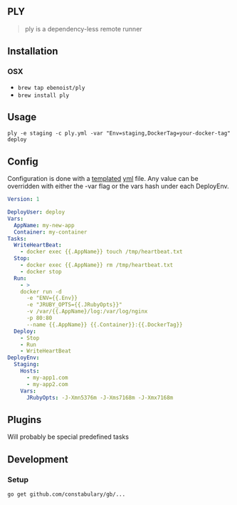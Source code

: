 PLY
---
> ply is a dependency-less remote runner

Installation
---

### OSX
- `brew tap ebenoist/ply`
- `brew install ply`

Usage
---
`ply -e staging -c ply.yml -var "Env=staging,DockerTag=your-docker-tag" deploy`

Config
---

Configuration is done with a [templated](http://golang.org/pkg/text/template/) [yml](http://yaml.org) file.
Any value can be overridden with either the -var flag or the vars hash under each DeployEnv.

```yaml
Version: 1

DeployUser: deploy
Vars:
  AppName: my-new-app
  Container: my-container
Tasks:
  WriteHeartBeat:
    - docker exec {{.AppName}} touch /tmp/heartbeat.txt
  Stop:
    - docker exec {{.AppName}} rm /tmp/heartbeat.txt
    - docker stop
  Run:
    - >
    docker run -d
      -e "ENV={{.Env}}
      -e "JRUBY_OPTS={{.JRubyOpts}}"
      -v /var/{{.AppName}/log:/var/log/nginx
      -p 80:80
      --name {{.AppName}} {{.Container}}:{{.DockerTag}}
  Deploy:
    - Stop
    - Run
    - WriteHeartBeat
DeployEnv:
  Staging:
    Hosts:
      - my-app1.com
      - my-app2.com
    Vars:
      JRubyOpts: -J-Xmn5376m -J-Xms7168m -J-Xmx7168m
```

Plugins
---
Will probably be special predefined tasks

Development
---

### Setup
`go get github.com/constabulary/gb/...`
